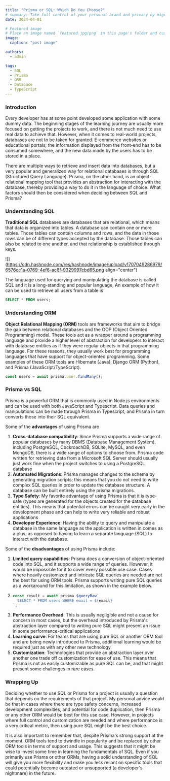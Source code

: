 ```yaml
---
title: "Prisma or SQL: Which Do You Choose?"
# summary: Take full control of your personal brand and privacy by migrating away from the big tech platforms!
date: 2024-04-01

# Featured image
# Place an image named `featured.jpg/png` in this page's folder and customize its options here.
image:
  caption: "post image"

authors:
  - admin

tags:
  - SQL
  - Prisma
  - ORM
  - Database
  - TypeScript
---
```


### Introduction

Every developer has at some point developed some application with some dummy data. The beginning stages of the learning journey are usually more focused on getting the projects to work, and there is not much need to use real data to achieve that. However, when it comes to real-world projects, databases are not to be taken for granted. E-commerce websites or educational portals; the information displayed from the front-end has to be consumed somewhere, and the new data made by the users has to be stored in a place.

There are multiple ways to retrieve and insert data into databases, but a very popular and generalized way for relational databases is through SQL (Structured Query Language). Prisma, on the other hand, is an object-relational mapping tool that provides an abstraction for interacting with the database, thereby providing a way to do it in the language of choice. What factors should then be considered when deciding between SQL and Prisma?

### Understanding SQL

**Traditional SQL** databases are databases that are relational, which means that data is organized into tables. A database can contain one or more tables. Those tables can contain columns and rows, and the data in those rows can be of different types accepted by the database. Those tables can also be related to one another, and that relationship is established through keys.

![](https://cdn.hashnode.com/res/hashnode/image/upload/v1707049286979/6576cc1a-0769-4ef6-ac6f-9329997cbd65.png align="center")

The language used for querying and manipulating the database is called SQL and it is a long-standing and popular language, An example of how it can be used to retrieve all users from a table is

```sql
SELECT * FROM users;
```

### Understanding ORM

**Object Relational Mapping (ORM)** tools are frameworks that aim to bridge the gap between relational databases and the OOP (Object Oriented Programming) model. These tools act as a wrapper around a programming language and provide a higher level of abstraction for developers to interact with database entities as if they were regular objects in that programming language. For these reasons, they usually work best for programming languages that have support for object-oriented programming. Some examples of these ORM tools are Hibernate (Java), Django ORM (Python), and Prisma (JavaScript/TypeScript).

```typescript
const users = await prisma.user.findMany();
```

### Prisma vs SQL

Prisma is a powerful ORM that is commonly used in Node.js environments and can be used with both JavaScript and Typescript. Data queries and manipulations can be made through Prisma in Typescript, and Prisma in turn converts those into their SQL equivalent.

Some of the **advantages** of using Prisma are

1. **Cross-database compatibility**: Since Prisma supports a wide range of popular databases by many DBMS (Database Management System), including PostgreSQL, CockroachDB, SQLite, MySQL, and even MongoDB, there is a wide range of options to choose from. Prisma code written for retrieving data from a Microsoft SQL Server should usually just work fine when the project switches to using a PostgreSQL database
2. **Automated Migrations**: Prisma manages changes to the schema by generating migration scripts; this means that you do not need to write complex SQL queries in order to update the database structure. A database can be built entirely using the prisma migrations.
3. **Type Safety**: My favorite advantage of using Prisma is that it is type-safe (types are generated for the objects created for the database entities). This means that potential errors can be caught very early in the development phase and can help to write very reliable and robust applications
4. **Developer Experience**: Having the ability to query and manipulate a database in the same language as the application is written in comes as a plus, as opposed to having to learn a separate language (SQL) to interact with the database.

Some of the **disadvantages** of using Prisma include:

1. **Limited query capabilities**: Prisma does a conversion of object-oriented code into SQL, and it supports a wide range of queries. However, it would be impossible for it to cover every possible use case. Cases where heavily customized and intricate SQL queries are needed are not the best for using ORM tools. Prisma supports writing pure SQL queries as a workaround for this limitation, as shown in the example below.
2. ```typescript
   const result = await prisma.$queryRaw`
     SELECT * FROM users WHERE email = ${email}
   `;
   ```
3. **Performance Overhead**: This is usually negligible and not a cause for concern in most cases, but the overhead introduced by Prisma's abstraction layer compared to writing pure SQL might present an issue in some performance-critical applications
4. **Learning curve**: For teams that are using pure SQL or another ORM tool and are being newly introduced to Prisma, additional learning would be required just as with any other new technology.
5. **Customization**: Technologies that provide an abstraction layer over another one trade off customization for ease of use. This means that Prisma is not as easily customizable as pure SQL can be, and that might present some challenges in rare cases.

### Wrapping Up

Deciding whether to use SQL or Prisma for a project is usually a question that depends on the requirements of that project. My personal advice would be that in cases where there are type safety concerns, increased development complexities, and potential for code duplication, then Prisma or any other ORM would be best for this use case. However, in projects where full control and customization are needed and where performance is a very critical metric, then using pure SQL might be the best choice.

It is also important to remember that, despite Prisma's strong support at the moment, ORM tools tend to dwindle in popularity and be replaced by other ORM tools in terms of support and usage. This suggests that it might be wise to invest some time in learning the fundamentals of SQL. Even if you primarily use Prisma or other ORMs, having a solid understanding of SQL will give you more flexibility and make you less reliant on specific tools that could potentially become outdated or unsupported (a developer's nightmare) in the future.
